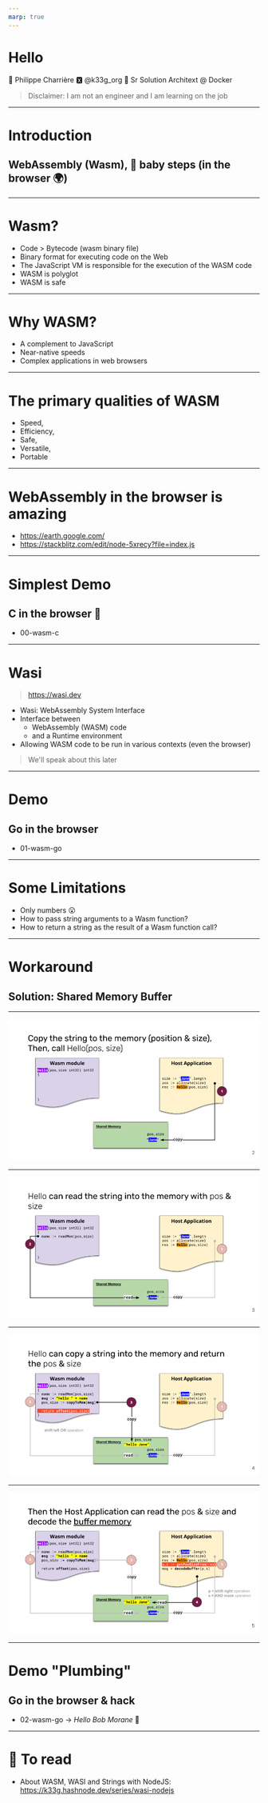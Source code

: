 ```yaml
---
marp: true
---
```

# Hello

👋 Philippe Charrière
🆇 @k33g_org
🐳 Sr Solution Architext @ Docker

> Disclaimer: I am not an engineer and I am learning on the job
---

# Introduction

## WebAssembly (Wasm), 🐣 baby steps (in the browser 🌍)

---

# Wasm?

- Code > Bytecode (wasm binary file)
- Binary format for executing code on the Web
- The JavaScript VM is responsible for the execution of the WASM code
- WASM is polyglot
- WASM is safe

---

# Why WASM?

- A complement to JavaScript
- Near-native speeds
- Complex applications in web browsers

---

# The primary qualities of WASM

- Speed, 
- Efficiency, 
- Safe, 
- Versatile, 
- Portable

---

# WebAssembly in the browser is amazing

- https://earth.google.com/
- https://stackblitz.com/edit/node-5xrecy?file=index.js

---

# Simplest Demo

## C in the browser 🤔

- 00-wasm-c

---

# Wasi

> https://wasi.dev

- Wasi: WebAssembly System Interface
- Interface between 
  - WebAssembly (WASM) code  
  - and a Runtime environment
- Allowing WASM code to be run in various contexts (even the browser) 

> We'll speak about this later
---

# Demo

## Go in the browser

- 01-wasm-go

--- 

# Some Limitations

- Only numbers 😮
- How to pass string arguments to a Wasm function?
- How to return a string as the result of a Wasm function call?

---

# Workaround

## Solution: Shared Memory Buffer

---

![01](pictures/wasm-string-1.png)

---

![02](pictures/wasm-string-2.png)

---

![03](pictures/wasm-string-3.png)

---

![04](pictures/wasm-string-4.png)

---

# Demo "Plumbing"

## Go in the browser & hack

- 02-wasm-go -> *Hello Bob Morane* 🤬

---

# 📗 To read

- About WASM, WASI and Strings with NodeJS: https://k33g.hashnode.dev/series/wasi-nodejs

